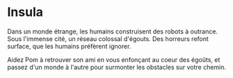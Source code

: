 # Insula
Dans un monde étrange, les humains construisent des robots à outrance. Sous l'immense cité, un réseau colossal d'égouts. Des horreurs refont surface, que les humains préfèrent ignorer.

Aidez Pom à retrouver son ami en vous enfonçant au coeur des égoûts, et passez d'un monde à l'autre pour surmonter les obstacles sur votre chemin.
